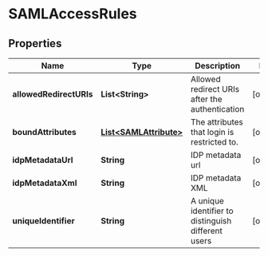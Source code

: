 

# SAMLAccessRules

## Properties

Name | Type | Description | Notes
------------ | ------------- | ------------- | -------------
**allowedRedirectURIs** | **List&lt;String&gt;** | Allowed redirect URIs after the authentication |  [optional]
**boundAttributes** | [**List&lt;SAMLAttribute&gt;**](SAMLAttribute.md) | The attributes that login is restricted to. |  [optional]
**idpMetadataUrl** | **String** | IDP metadata url |  [optional]
**idpMetadataXml** | **String** | IDP metadata XML |  [optional]
**uniqueIdentifier** | **String** | A unique identifier to distinguish different users |  [optional]



